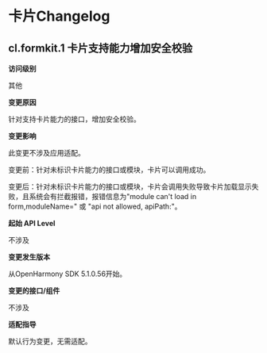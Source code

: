 # 卡片Changelog

## cl.formkit.1 卡片支持能力增加安全校验

**访问级别**

其他

**变更原因**

针对支持卡片能力的接口，增加安全校验。

**变更影响**

此变更不涉及应用适配。

变更前：针对未标识卡片能力的接口或模块，卡片可以调用成功。

变更后：针对未标识卡片能力的接口或模块，卡片会调用失败导致卡片加载显示失败，且系统会有拦截报错，报错信息为"module can't load in form,moduleName=" 或 "api not allowed, apiPath:"。

**起始 API Level**

不涉及

**变更发生版本**

从OpenHarmony SDK 5.1.0.56开始。

**变更的接口/组件**

不涉及

**适配指导**

默认行为变更，无需适配。
